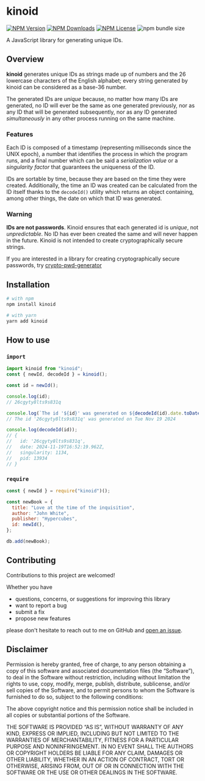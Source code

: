 # kinoid

<!--
![npms.io](https://img.shields.io/npms-io/maintenance-score/kinoid?style=plastic&logo=npm&label=maintenance)
![npms.io](https://img.shields.io/npms-io/quality-score/kinoid?style=plastic&logo=npm&label=quality)
![npms.io](https://img.shields.io/npms-io/popularity-score/kinoid?style=plastic&logo=npm&label=popularity)
![Node Current](https://img.shields.io/node/v/kinoid?style=plastic&logo=nodedotjs&logoColor=white&logoSize=auto)
-->

[![NPM Version](https://img.shields.io/npm/v/kinoid?style=plastic&logo=npm&label=version)](https://www.npmjs.com/package/kinoid)
[![NPM Downloads](https://img.shields.io/npm/d18m/kinoid?style=plastic&logo=npm)](https://www.npmjs.com/package/kinoid)
[![NPM License](https://img.shields.io/npm/l/kinoid?style=plastic&logo=MIT)](https://opensource.org/license/mit)
![npm bundle size](https://img.shields.io/bundlephobia/min/kinoid?style=plastic&logo=webpack)

A JavaScript library for generating unique IDs.

## Overview

**kinoid** generates unique IDs as strings made up of numbers and the 26 lowercase characters of the
English alphabet; every string generated by kinoid can be considered as a base-36 number.

The generated IDs are _unique_ because, no matter how many IDs are generated, no ID will ever be the
same as one generated previously, nor as any ID that will be generated subsequently, nor as any ID
generated _simultaneously_ in any other process running on the same machine.

### Features

Each ID is composed of a timestamp (representing milliseconds since the UNIX epoch), a number that
identifies the process in which the program runs, and a final number which can be said a
_serialization value_ or a _singularity factor_ that guarantees the uniqueness of the ID.

IDs are sortable by time, because they are based on the time they were created. Additionally, the
time an ID was created can be calculated from the ID itself thanks to the `decodeId()` utility which
returns an object containing, among other things, the date on which that ID was generated.

### Warning

**IDs are not passwords**. Kinoid ensures that each generated id is _unique_, not _unpredictable_.
No ID has ever been created the same and will never happen in the future. Kinoid is not intended to
create cryptographically secure strings.

If you are interested in a library for creating cryptographically secure passwords, try
[crypto-pwd-generator](https://www.npmjs.com/package/crypto-pwd-generator)

## Installation

```bash
# with npm
npm install kinoid

# with yarn
yarn add kinoid
```

## How to use

### `import`

```javascript
import kinoid from "kinoid";
const { newId, decodeId } = kinoid();

const id = newId();

console.log(id);
// 26cgyty8lts9s831q

console.log(`The id '${id}' was generated on ${decodeId(id).date.toDateString()}`);
// The id '26cgyty8lts9s831q' was generated on Tue Nov 19 2024

console.log(decodeId(id));
// {
//   id: '26cgyty8lts9s831q',
//   date: 2024-11-19T16:52:19.962Z,
//   singularity: 1134,
//   pid: 13934
// }
```

### `require`

```javascript
const { newId } = require("kinoid")();

const newBook = {
  title: "Love at the time of the inquisition",
  author: "John White",
  publisher: "Hypercubes",
  id: newId(),
};

db.add(newBook);
```

## Contributing

Contributions to this project are welcomed!

Whether you have

- questions, concerns, or suggestions for improving this library
- want to report a bug
- submit a fix
- propose new features

please don't hesitate to reach out to me on GitHub and
[open an issue](https://github.com/ThornDuke/kinoid/issues).

## Disclaimer

Permission is hereby granted, free of charge, to any person obtaining a copy of this software and
associated documentation files (the “Software”), to deal in the Software without restriction,
including without limitation the rights to use, copy, modify, merge, publish, distribute,
sublicense, and/or sell copies of the Software, and to permit persons to whom the Software is
furnished to do so, subject to the following conditions:

The above copyright notice and this permission notice shall be included in all copies or substantial
portions of the Software.

THE SOFTWARE IS PROVIDED “AS IS”, WITHOUT WARRANTY OF ANY KIND, EXPRESS OR IMPLIED, INCLUDING BUT
NOT LIMITED TO THE WARRANTIES OF MERCHANTABILITY, FITNESS FOR A PARTICULAR PURPOSE AND
NONINFRINGEMENT. IN NO EVENT SHALL THE AUTHORS OR COPYRIGHT HOLDERS BE LIABLE FOR ANY CLAIM, DAMAGES
OR OTHER LIABILITY, WHETHER IN AN ACTION OF CONTRACT, TORT OR OTHERWISE, ARISING FROM, OUT OF OR IN
CONNECTION WITH THE SOFTWARE OR THE USE OR OTHER DEALINGS IN THE SOFTWARE.
